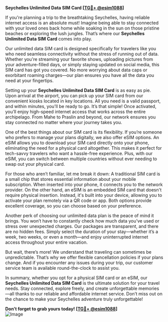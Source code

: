 **Seychelles Unlimited Data SIM Card [[TG💪+ @esim1088](https://t.me/s/esim1088)]**

If you're planning a trip to the breathtaking Seychelles, having reliable internet access is an absolute must! Imagine being able to stay connected with your loved ones back home while soaking in the sun on those pristine beaches or exploring the lush jungles. That’s where our **Seychelles Unlimited Data SIM Card** comes into play. 

Our unlimited data SIM card is designed specifically for travelers like you who need seamless connectivity without the stress of running out of data. Whether you're streaming your favorite shows, uploading pictures from your adventure-filled days, or simply staying updated on social media, this SIM card has got you covered. No more worrying about data caps or exorbitant roaming charges—our plan ensures you have all the data you need at your fingertips.

Setting up your **Seychelles Unlimited Data SIM Card** is as easy as pie. Upon arrival at the airport, you can pick up your SIM card from our convenient kiosks located in key locations. All you need is a valid passport, and within minutes, you'll be ready to go. It’s that simple! Once activated, you’ll enjoy high-speed internet access that works across the entire archipelago. From Mahe to Praslin and beyond, our network ensures you stay connected no matter where your journey takes you.

One of the best things about our SIM card is its flexibility. If you’re someone who prefers to manage your plans digitally, we also offer eSIM options. An eSIM allows you to download your SIM card directly onto your phone, eliminating the need for a physical card altogether. This makes it perfect for tech-savvy travelers who want a hassle-free experience. Plus, with our eSIM, you can switch between multiple countries without ever needing to swap out your physical card.

For those who aren’t familiar, let me break it down: A traditional SIM card is a small chip that stores essential information about your mobile subscription. When inserted into your phone, it connects you to the network provider. On the other hand, an eSIM is an embedded SIM card that doesn't require physical insertion. Instead, it's built into your device, allowing you to activate your plan remotely via a QR code or app. Both options provide excellent coverage, so you can choose based on your preference.

Another perk of choosing our unlimited data plan is the peace of mind it brings. You won’t have to constantly check how much data you’ve used or stress over unexpected charges. Our packages are transparent, and there are no hidden fees. Simply select the duration of your stay—whether it’s a week, two weeks, or even a month—and enjoy uninterrupted internet access throughout your entire vacation.

But wait, there’s more! We understand that traveling can sometimes be unpredictable. That’s why we offer flexible cancellation policies if your plans change. And if you encounter any issues during your trip, our customer service team is available round-the-clock to assist you.

In summary, whether you opt for a physical SIM card or an eSIM, our **Seychelles Unlimited Data SIM Card** is the ultimate solution for your travel needs. Stay connected, explore freely, and create unforgettable memories—all thanks to our reliable and affordable internet service. Don’t miss out on the chance to make your Seychelles adventure truly unforgettable!

**Don’t forget to grab yours today! [[TG💪+ @esim1088](https://t.me/s/esim1088)]**  
![Image](https://i.postimg.cc/Y0z9fWf4/image.png)